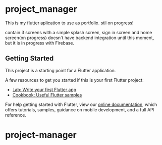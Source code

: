 # project_manager

This is my flutter aplication to use as portfolio.
stil on progress!

contain 3 screens with a simple splash screen, sign in screen and home screen(on progress)
doesn't have backend integration until this moment, but it is in progress with Firebase.

## Getting Started

This project is a starting point for a Flutter application.

A few resources to get you started if this is your first Flutter project:

- [Lab: Write your first Flutter app](https://flutter.dev/docs/get-started/codelab)
- [Cookbook: Useful Flutter samples](https://flutter.dev/docs/cookbook)

For help getting started with Flutter, view our
[online documentation](https://flutter.dev/docs), which offers tutorials,
samples, guidance on mobile development, and a full API reference.
# project-manager 
